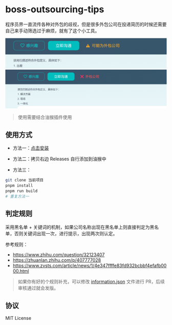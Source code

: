 # boss-outsourcing-tips

程序员界一直流传各种对外包的歧视，但是很多外包公司在投递简历的时候还需要自己来手动筛选过于麻烦，就有了这个小工具。

![tips1](./tips1.png)
![tips2](./tips2.png)

> 使用需要结合油猴插件使用

## 使用方式

- 方法一：[点击安装](https://greasyfork.org/zh-CN/scripts/478865-boss%E5%A4%96%E5%8C%85%E5%85%AC%E5%8F%B8%E6%8F%90%E7%A4%BA)

- 方法二：拷贝右边 Releases 自行添加到油猴中

- 方法三：

```sh
git clone 当前项目
pnpm install
pnpm run build
# 重复方法一
```

## 判定规则

采用黑名单 + 关键词的机制，如果公司名称出现在黑名单上则直接判定为黑名单，否则关键词出现一次，进行提示，出现两次则认定。

参考规则：

- https://www.zhihu.com/question/32123407
- https://zhuanlan.zhihu.com/p/407777028
- https://www.zvsts.com/article/news/1/4e347ffffe83fd932bcbbf4efafb0000.html

> 如果你有好的个规则补充，可以修改 [information.json](./src/information.json) 文件进行 PR，后续审核通过就会发版。

## 协议

MIT License

